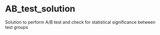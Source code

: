 # AB_test_solution
Solution to perform A/B test and check for statistical significance between test groups
